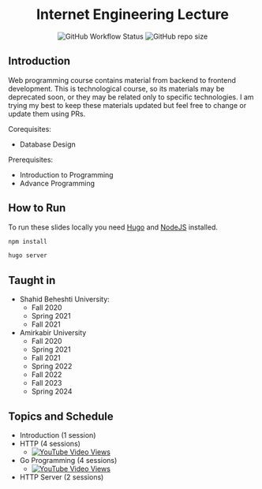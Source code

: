 <h1 align="center"> Internet Engineering Lecture </h1>

<p align="center">
  <img alt="GitHub Workflow Status" src="https://img.shields.io/github/actions/workflow/status/1995parham-teaching/ie-lecture/github-pages.yml?logo=github&style=for-the-badge">
  <img alt="GitHub repo size" src="https://img.shields.io/github/repo-size/1995parham-teaching/ie-lecture?logo=github&style=for-the-badge">
</p>

## Introduction

Web programming course contains material from backend to frontend development.
This is technological course, so its materials may be deprecated soon, or they may be related only to specific technologies.
I am trying my best to keep these materials updated but feel free to change or update them using PRs.

Corequisites:

- Database Design

Prerequisites:

- Introduction to Programming
- Advance Programming

## How to Run

To run these slides locally you need [Hugo](https://gohugo.io) and [NodeJS](https://nodejs.dev/en/) installed.

```bash
npm install

hugo server
```

## Taught in

- Shahid Beheshti University:
  - Fall 2020
  - Spring 2021
  - Fall 2021
- Amirkabir University
  - Fall 2020
  - Spring 2021
  - Fall 2021
  - Spring 2022
  - Fall 2022
  - Fall 2023
  - Spring 2024

## Topics and Schedule

- Introduction (1 session)
- HTTP (4 sessions)
  - [![YouTube Video Views](https://img.shields.io/youtube/views/Lo9bkJir4q8?style=for-the-badge&logo=youtube)](https://youtu.be/Lo9bkJir4q8?si=H5AVYPwCHRHT4HPL)
- Go Programming (4 sessions)
  - [![YouTube Video Views](https://img.shields.io/youtube/views/B7rmPliSPew?style=for-the-badge&logo=youtube)](https://youtu.be/B7rmPliSPew?si=g-70-GmP8bENLzjz)
- HTTP Server (2 sessions)

